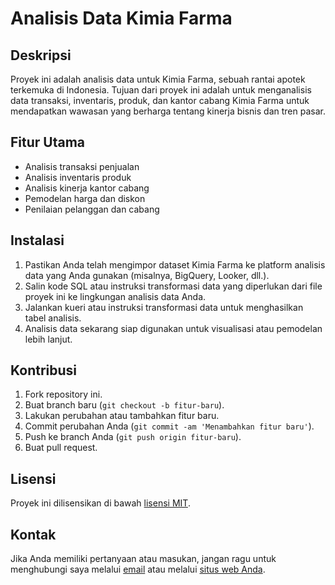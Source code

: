 # Analisis Data Kimia Farma

## Deskripsi
Proyek ini adalah analisis data untuk Kimia Farma, sebuah rantai apotek terkemuka di Indonesia. Tujuan dari proyek ini adalah untuk menganalisis data transaksi, inventaris, produk, dan kantor cabang Kimia Farma untuk mendapatkan wawasan yang berharga tentang kinerja bisnis dan tren pasar.

## Fitur Utama
- Analisis transaksi penjualan
- Analisis inventaris produk
- Analisis kinerja kantor cabang
- Pemodelan harga dan diskon
- Penilaian pelanggan dan cabang

## Instalasi
1. Pastikan Anda telah mengimpor dataset Kimia Farma ke platform analisis data yang Anda gunakan (misalnya, BigQuery, Looker, dll.).
2. Salin kode SQL atau instruksi transformasi data yang diperlukan dari file proyek ini ke lingkungan analisis data Anda.
3. Jalankan kueri atau instruksi transformasi data untuk menghasilkan tabel analisis.
4. Analisis data sekarang siap digunakan untuk visualisasi atau pemodelan lebih lanjut.

## Kontribusi
1. Fork repository ini.
2. Buat branch baru (`git checkout -b fitur-baru`).
3. Lakukan perubahan atau tambahkan fitur baru.
4. Commit perubahan Anda (`git commit -am 'Menambahkan fitur baru'`).
5. Push ke branch Anda (`git push origin fitur-baru`).
6. Buat pull request.

## Lisensi
Proyek ini dilisensikan di bawah [lisensi MIT](LICENSE).

## Kontak
Jika Anda memiliki pertanyaan atau masukan, jangan ragu untuk menghubungi saya melalui [email](mailto:youremail@example.com) atau melalui [situs web Anda](https://www.example.com).
